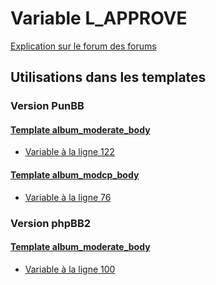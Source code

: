 # Variable L_APPROVE
[Explication sur le forum des forums](http://forum.forumactif.com/t294113-listing-des-variables#L_APPROVE)
## Utilisations dans les templates
### Version PunBB
#### [Template album_moderate_body](punbb/album_moderate_body.md)
* [Variable à la ligne 122](../punbb/album_moderate_body.tpl#L122)
#### [Template album_modcp_body](punbb/album_modcp_body.md)
* [Variable à la ligne 76](../punbb/album_modcp_body.tpl#L76)
### Version phpBB2
#### [Template album_moderate_body](subsilver/album_moderate_body.md)
* [Variable à la ligne 100](../subsilver/album_moderate_body.tpl#L100)